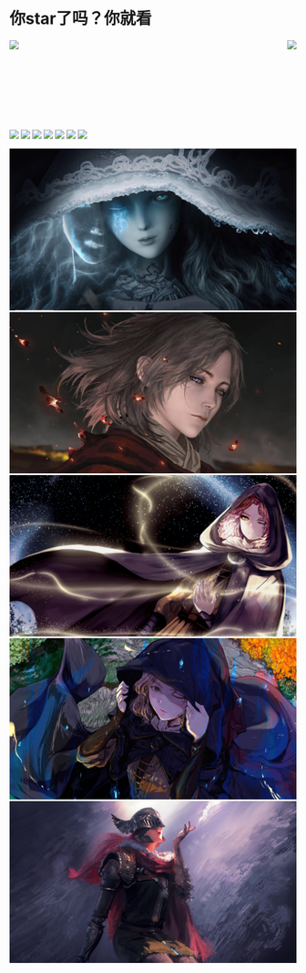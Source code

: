 <div id="title" style="width: 100%" >
<h1>你star了吗？你就看</h1>
<div align="center" style="display: flex; justify-content: space-between; align-items: center; margin:  20px 0;" > 
<!-- 统计 -->
<img height="137px" src="https://github-readme-stats.vercel.app/api?username=ater-lzp&show_icons=true&theme=dark&hide_title=true" /> 
<!-- 语言统计 -->
<img   height="137px" src="https://github-readme-stats.vercel.app/api/top-langs/?username=ater-lzp&layout=compact&theme=dark&hide_title=true" />
</div>
<!-- 徽章 -->
<span >
<img src="https://img.shields.io/badge/-HTML5-E34F26?style=flat-square&logo=html5&logoColor=white" />
<img src="https://img.shields.io/badge/-CSS3-1572B6?style=flat-square&logo=css" />
<img src="https://img.shields.io/badge/-JavaScript-yellow?style=flat-square&logo=javascript&logoColor=white" />
<img src="https://img.shields.io/badge/-Vue.js-rgb(66, 184, 131)?style=flat-square&logo=Vue.js&logoColor=white" />
<img src="https://img.shields.io/badge/-React-rgb(8, 126, 164)?style=flat-square&logo=React&logoColor=white" />
<img src="https://img.shields.io/badge/-Node.js-green?style=flat-square&logo=Node.js&logoColor=white" />
<img src="https://img.shields.io/badge/-Express-gray?style=flat-square&logo=Express" />
</span>

<!-- ![](https://img.shields.io/badge/讨厌-学习-yellow)
![](https://img.shields.io/badge/性格-开朗-red)
![](https://img.shields.io/badge/爱好-游戏-blue) -->

</div>

![头像](images/295a47c101de6953f5d10d0d6cc1d9b5398499399.png)
![头像](images/cad246a6fd4ea0880b060a4a439495f2.jpg)
![头像](images/d225b1f3a6f8df8114d5ce1a36f55047286431045.jpg)
![头像](images/ecb164bdd088f40a9d12581a5f95d405.jpg)
![头像](images/286d770ca0ca80467577f9d06878d9ba286431045.jpg)
